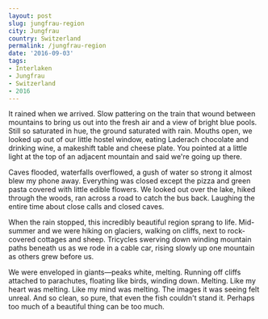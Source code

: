 ```yaml
---
layout: post
slug: jungfrau-region
city: Jungfrau
country: Switzerland
permalink: /jungfrau-region
date: '2016-09-03'
tags:
- Interlaken
- Jungfrau
- Switzerland
- 2016
---
```


It rained when we arrived. Slow pattering on the train that wound between mountains to bring us out into the fresh air and a view of bright blue pools. Still so saturated in hue, the ground saturated with rain. Mouths open, we looked up out of our little hostel window, eating Laderach chocolate and drinking wine, a makeshift table and cheese plate. You pointed at a little light at the top of an adjacent mountain and said we're going up there.

Caves flooded, waterfalls overflowed, a gush of water so strong it almost blew my phone away. Everything was closed except the pizza and green pasta covered with little edible flowers. We looked out over the lake, hiked through the woods, ran across a road to catch the bus back. Laughing the entire time about close calls and closed caves.

When the rain stopped, this incredibly beautiful region sprang to life. Mid-summer and we were hiking on glaciers, walking on cliffs, next to rock-covered cottages and sheep. Tricycles swerving down winding mountain paths beneath us as we rode in a cable car, rising slowly up one mountain as others grew before us.

We were enveloped in giants&mdash;peaks white, melting. Running off cliffs attached to parachutes, floating like birds, winding down. Melting. Like my heart was melting. Like my mind was melting. The images it was seeing felt unreal. And so clean, so pure, that even the fish couldn't stand it. Perhaps too much of a beautiful thing can be too much.